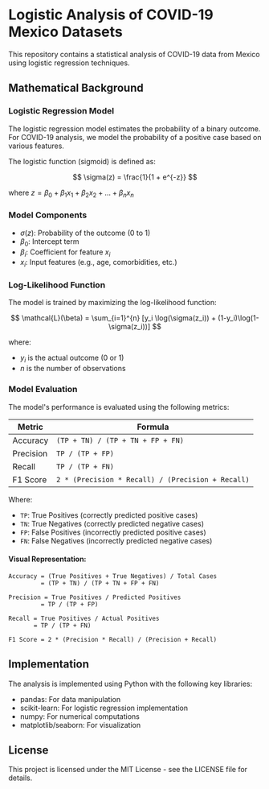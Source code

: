 # Logistic Analysis of COVID-19 Mexico Datasets

This repository contains a statistical analysis of COVID-19 data from Mexico using logistic regression techniques.

## Mathematical Background

### Logistic Regression Model

The logistic regression model estimates the probability of a binary outcome. For COVID-19 analysis, we model the probability of a positive case based on various features.

The logistic function (sigmoid) is defined as:

$$ \sigma(z) = \frac{1}{1 + e^{-z}} $$

where $z = \beta_0 + \beta_1x_1 + \beta_2x_2 + ... + \beta_nx_n$

### Model Components

- $\sigma(z)$: Probability of the outcome (0 to 1)
- $\beta_0$: Intercept term
- $\beta_i$: Coefficient for feature $x_i$
- $x_i$: Input features (e.g., age, comorbidities, etc.)

### Log-Likelihood Function

The model is trained by maximizing the log-likelihood function:

$$ \mathcal{L}(\beta) = \sum_{i=1}^{n} [y_i \log(\sigma(z_i)) + (1-y_i)\log(1-\sigma(z_i))] $$

where:
- $y_i$ is the actual outcome (0 or 1)
- $n$ is the number of observations

### Model Evaluation

The model's performance is evaluated using the following metrics:

| Metric | Formula |
|--------|---------|
| Accuracy | `(TP + TN) / (TP + TN + FP + FN)` |
| Precision | `TP / (TP + FP)` |
| Recall | `TP / (TP + FN)` |
| F1 Score | `2 * (Precision * Recall) / (Precision + Recall)` |

Where:
- `TP`: True Positives (correctly predicted positive cases)
- `TN`: True Negatives (correctly predicted negative cases)
- `FP`: False Positives (incorrectly predicted positive cases)
- `FN`: False Negatives (incorrectly predicted negative cases)

#### Visual Representation:

```
Accuracy = (True Positives + True Negatives) / Total Cases
         = (TP + TN) / (TP + TN + FP + FN)

Precision = True Positives / Predicted Positives
         = TP / (TP + FP)

Recall = True Positives / Actual Positives
       = TP / (TP + FN)

F1 Score = 2 * (Precision * Recall) / (Precision + Recall)
```

## Implementation

The analysis is implemented using Python with the following key libraries:
- pandas: For data manipulation
- scikit-learn: For logistic regression implementation
- numpy: For numerical computations
- matplotlib/seaborn: For visualization

## License

This project is licensed under the MIT License - see the LICENSE file for details.